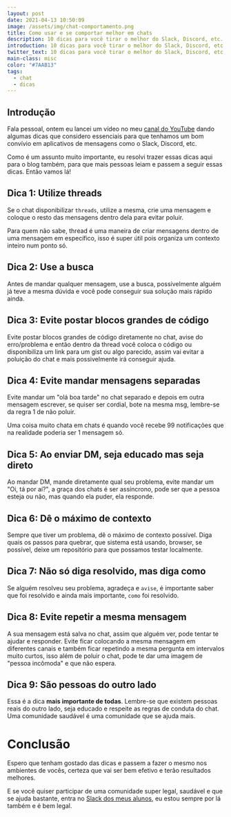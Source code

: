 ```yaml
---
layout: post
date: 2021-04-13 10:50:09
image: /assets/img/chat-comportamento.png
title: Como usar e se comportar melhor em chats
description: 10 dicas para você tirar o melhor do Slack, Discord, etc.
introduction: 10 dicas para você tirar o melhor do Slack, Discord, etc.
twitter_text: 10 dicas para você tirar o melhor do Slack, Discord, etc.
main-class: misc
color: "#7AAB13"
tags:
  - chat
  - dicas
---
```

## Introdução

Fala pessoal, ontem eu lancei um vídeo no meu [canal do YouTube](https://www.youtube.com/watch?v=KBJiXB48lrE) dando algumas dicas que considero essenciais para que tenhamos um bom convívio em aplicativos de mensagens como o Slack, Discord, etc.

Como é um assunto muito importante, eu resolvi trazer essas dicas aqui para o blog também, para que mais pessoas leiam e passem a seguir essas dicas. Então vamos lá!

## Dica 1: Utilize threads

Se o chat disponibilizar `threads`, utilize a mesma, crie uma mensagem e coloque o resto das mensagens dentro dela para evitar poluir.

Para quem não sabe, thread é uma maneira de criar mensagens dentro de uma mensagem em específico, isso é super útil pois organiza um contexto inteiro num ponto só.

## Dica 2: Use a busca

Antes de mandar qualquer mensagem, use a busca, possivelmente alguém já teve a mesma dúvida e você pode conseguir sua solução mais rápido ainda.

## Dica 3: Evite postar blocos grandes de código

Evite postar blocos grandes de código diretamente no chat, avise do erro/problema e então dentro da thread você coloca o código ou disponibiliza um link para um gist ou algo parecido, assim vai evitar a poluição do chat e mais possivelmente irá conseguir ajuda.

## Dica 4: Evite mandar mensagens separadas

Evite mandar um "olá boa tarde" no chat separado e depois em outra mensagem escrever, se quiser ser cordial, bote na mesma msg, lembre-se da regra 1 de não poluir.

Uma coisa muito chata em chats é quando você recebe 99 notificações que na realidade poderia ser 1 mensagem só.

## Dica 5: Ao enviar DM, seja educado mas seja direto

Ao mandar DM, mande diretamente qual seu problema, evite mandar um "Oi, tá por aí?", a graça dos chats é ser assíncrono, pode ser que a pessoa esteja ou não, mas quando ela puder, ela responde.

## Dica 6: Dê o máximo de contexto

Sempre que tiver um problema, dê o máximo de contexto possível. Diga quais os passos para quebrar, que sistema está usando, browser, se possível, deixe um repositório para que possamos testar localmente.

## Dica 7: Não só diga resolvido, mas diga como

Se alguém resolveu seu problema, agradeça e `avise`, é importante saber que foi resolvido e ainda mais importante, `como` foi resolvido.

## Dica 8: Evite repetir a mesma mensagem

A sua mensagem está salva no chat, assim que alguém ver, pode tentar te ajudar e responder. Evite ficar colocando a mesma mensagem em diferentes canais e também ficar repetindo a mesma pergunta em intervalos muito curtos, isso além de poluir o chat, pode te dar uma imagem de "pessoa incômoda" e que não espera.

## Dica 9: São pessoas do outro lado

Essa é a dica **mais importante de todas**. Lembre-se que existem pessoas reais do outro lado, seja educado e respeite as regras de conduta do chat. Uma comunidade saudável é uma comunidade que se ajuda mais.

# Conclusão

Espero que tenham gostado das dicas e passem a fazer o mesmo nos ambientes de vocês, certeza que vai ser bem efetivo e terão resultados melhores.

E se você quiser participar de uma comunidade super legal, saudável e que se ajuda bastante, entra no [Slack dos meus alunos](https://bit.ly/will-slack), eu estou sempre por lá também e é bem legal.

